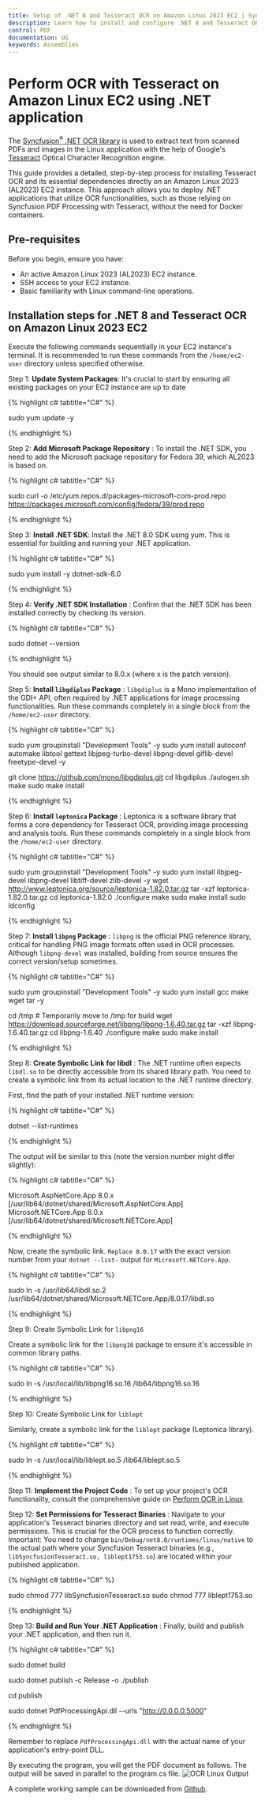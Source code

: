 ```yaml
---
title: Setup of .NET 8 and Tesseract OCR on Amazon Linux 2023 EC2 | Syncfusion  
description: Learn how to install and configure .NET 8 and Tesseract OCR on Amazon Linux 2023 EC2 to perform OCR on PDF and image files using the Syncfusion .NET OCR library.  
control: PDF  
documentation: UG  
keywords: Assemblies
---
```


# Perform OCR with Tesseract on Amazon Linux EC2 using .NET application

The [Syncfusion<sup>&reg;</sup> .NET OCR library](https://www.syncfusion.com/document-processing/pdf-framework/net/pdf-library/ocr-process) is used to extract text from scanned PDFs and images in the Linux application with the help of Google's [Tesseract](https://github.com/tesseract-ocr/tesseract) Optical Character Recognition engine.

This guide provides a detailed, step-by-step process for installing Tesseract OCR and its essential dependencies directly on an Amazon Linux 2023 (AL2023) EC2 instance. This approach allows you to deploy .NET applications that utilize OCR functionalities, such as those relying on Syncfusion PDF Processing with Tesseract, without the need for Docker containers.

## Pre-requisites

Before you begin, ensure you have:

* An active Amazon Linux 2023 (AL2023) EC2 instance.
* SSH access to your EC2 instance.
* Basic familiarity with Linux command-line operations.


##  Installation steps for .NET 8 and Tesseract OCR on Amazon Linux 2023 EC2

Execute the following commands sequentially in your EC2 instance's terminal. It is recommended to run these commands from the `/home/ec2-user` directory unless specified otherwise.

Step 1: **Update System Packages**: It's crucial to start by ensuring all existing packages on your EC2 instance are up to date

{% highlight c# tabtitle="C#" %}

sudo yum update -y

{% endhighlight %}

Step 2: **Add Microsoft Package Repository** : To install the .NET SDK, you need to add the Microsoft package repository for Fedora 39, which AL2023 is based on.

{% highlight c# tabtitle="C#" %}

sudo curl -o /etc/yum.repos.d/packages-microsoft-com-prod.repo https://packages.microsoft.com/config/fedora/39/prod.repo

{% endhighlight %}

Step 3: **Install .NET SDK**: Install the .NET 8.0 SDK using yum. This is essential for building and running your .NET application.

{% highlight c# tabtitle="C#" %}

sudo yum install -y dotnet-sdk-8.0

{% endhighlight %}

Step 4: **Verify .NET SDK Installation** : Confirm that the .NET SDK has been installed correctly by checking its version.

{% highlight c# tabtitle="C#" %}
 
sudo dotnet --version

{% endhighlight %}

You should see output similar to 8.0.x (where x is the patch version).

Step 5: **Install `libgdiplus` Package** : `libgdiplus` is a Mono implementation of the GDI+ API, often required by .NET applications for image processing functionalities. Run these commands completely in a single block from the `/home/ec2-user` directory.

{% highlight c# tabtitle="C#" %}

sudo yum groupinstall "Development Tools" -y
sudo yum install autoconf automake libtool gettext libjpeg-turbo-devel libpng-devel giflib-devel freetype-devel -y

git clone https://github.com/mono/libgdiplus.git
cd libgdiplus
./autogen.sh
make
sudo make install

{% endhighlight %}

Step 6: **Install `leptonica` Package** : Leptonica is a software library that forms a core dependency for Tesseract OCR, providing image processing and analysis tools. Run these commands completely in a single block from the `/home/ec2-user` directory.

{% highlight c# tabtitle="C#" %}

sudo yum groupinstall "Development Tools" -y
sudo yum install libjpeg-devel libpng-devel libtiff-devel zlib-devel -y
wget http://www.leptonica.org/source/leptonica-1.82.0.tar.gz
tar -xzf leptonica-1.82.0.tar.gz
cd leptonica-1.82.0
./configure
make
sudo make install
sudo ldconfig

{% endhighlight %}

Step 7: **Install `libpng` Package** : `libpng` is the official PNG reference library, critical for handling PNG image formats often used in OCR processes. Although `libpng-devel` was installed, building from source ensures the correct version/setup sometimes.

{% highlight c# tabtitle="C#" %}

sudo yum groupinstall "Development Tools" -y
sudo yum install gcc make wget tar -y

cd /tmp # Temporarily move to /tmp for build
wget https://download.sourceforge.net/libpng/libpng-1.6.40.tar.gz
tar -xzf libpng-1.6.40.tar.gz
cd libpng-1.6.40
./configure
make
sudo make install

{% endhighlight %}

Step 8: **Create Symbolic Link for libdl** : The .NET runtime often expects `libdl.so` to be directly accessible from its shared library path. You need to create a symbolic link from its actual location to the .NET runtime directory.

First, find the path of your installed .NET runtime version:

{% highlight c# tabtitle="C#" %}

dotnet --list-runtimes

{% endhighlight %}

The output will be similar to this (note the version number might differ slightly):

{% highlight c# tabtitle="C#" %}

Microsoft.AspNetCore.App 8.0.x [/usr/lib64/dotnet/shared/Microsoft.AspNetCore.App]
Microsoft.NETCore.App 8.0.x [/usr/lib64/dotnet/shared/Microsoft.NETCore.App]

{% endhighlight %}

Now, create the symbolic link. `Replace 8.0.17` with the exact version number from your `dotnet --list-` output for `Microsoft.NETCore.App`.

{% highlight c# tabtitle="C#" %}

sudo ln -s /usr/lib64/libdl.so.2 /usr/lib64/dotnet/shared/Microsoft.NETCore.App/8.0.17/libdl.so

{% endhighlight %}

Step 9: Create Symbolic Link for `libpng16`

Create a symbolic link for the `libpng16` package to ensure it's accessible in common library paths.

{% highlight c# tabtitle="C#" %}

sudo ln -s /usr/local/lib/libpng16.so.16 /lib64/libpng16.so.16

{% endhighlight %}

Step 10: Create Symbolic Link for `liblept`

Similarly, create a symbolic link for the `liblept` package (Leptonica library).

{% highlight c# tabtitle="C#" %}

sudo ln -s /usr/local/lib/liblept.so.5 /lib64/liblept.so.5

{% endhighlight %}

Step 11: **Implement the Project Code** : To set up your project's OCR functionality, consult the comprehensive guide on [Perform OCR in Linux](https://help.syncfusion.com/document-processing/pdf/pdf-library/net/working-with-ocr/linux).

Step 12: **Set Permissions for Tesseract Binaries** : Navigate to your application's Tesseract binaries directory and set read, write, and execute permissions. This is crucial for the OCR process to function correctly. Important: You need to change `bin/Debug/net8.0/runtimes/linux/native` to the actual path where your Syncfusion Tesseract binaries (e.g., `libSyncfusionTesseract.so, liblept1753.so`) are located within your published application.

{% highlight c# tabtitle="C#" %}

sudo chmod 777 libSyncfusionTesseract.so
sudo chmod 777 liblept1753.so

{% endhighlight %}

Step 13: **Build and Run Your .NET Application** : Finally, build and publish your .NET application, and then run it.

{% highlight c# tabtitle="C#" %}

sudo dotnet build

sudo dotnet publish -c Release -o ./publish

cd publish

sudo dotnet PdfProcessingApi.dll --urls "http://0.0.0.0:5000"

{% endhighlight %}

Remember to replace `PdfProcessingApi.dll` with the actual name of your application's entry-point DLL.

By executing the program, you will get the PDF document as follows. The output will be saved in parallel to the program.cs file.
![OCR Linux Output](OCR-Images/OCR-output-image.png)

A complete working sample can be downloaded from [Github](https://github.com/SyncfusionExamples/OCR-csharp-examples/tree/master/Linux).



